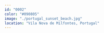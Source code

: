 ```yaml
---
id: "0002"
color: "#090805"
image: "./portugal_sunset_beach.jpg"
location: "Vila Nova de Milfontes, Portugal"
---
```

